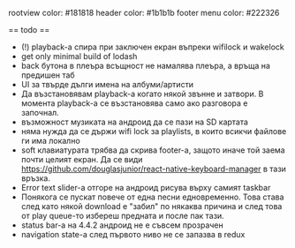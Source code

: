 rootview color: #181818
header color: #1b1b1b
footer menu color: #222326

== todo ==

* (!) playback-а спира при заключен екран въпреки wifilock и wakelock
* get only minimal build of lodash
* back бутона в плеъра всъщност не намалява плеъра, а връща на предишен таб
* UI за твърде дълги имена на албуми/артисти
* Да възстановявам playback-a когато някой звънне и затвори. В момента playback-а се възстановява
  само ако разговора е започнал.
* възможност музиката на андроид да се пази на SD картата
* няма нужда да се държи wifi lock за playlists, в които всикчи файлове ги има локално
* soft клавиатурата трябва да скрива footer-а, защото иначе той заема почти целият екран. Да се види
  https://github.com/douglasjunior/react-native-keyboard-manager в тази връзка.
* Error text slider-а отгоре на андроид рисува върху самият taskbar
* Понякога се пускат повече от една песни едновременно. Това става след като някой download е
  "забил" по някаква причина и след това от play queue-то избереш предната и после пак тази.
* status bar-а на 4.4.2 андроид не е съвсем прозрачен
* navigation state-a след първото ниво не се запазва в redux
